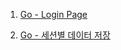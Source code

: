 1.  [Go - Login Page](https://github.com/ckdqja135/Typescript-restful-starter/blob/master/mdfile/Go/2020-10-06/Go%20-%20Login%20Page.md)

2.  [Go - 세션별 데이터 저장](https://github.com/ckdqja135/Typescript-restful-starter/blob/master/mdfile/Go/2020-10-06/Go%20-%20%EC%84%B8%EC%85%98%EB%B3%84%20%EB%8D%B0%EC%9D%B4%ED%84%B0%20%EC%A0%80%EC%9E%A5.md)
